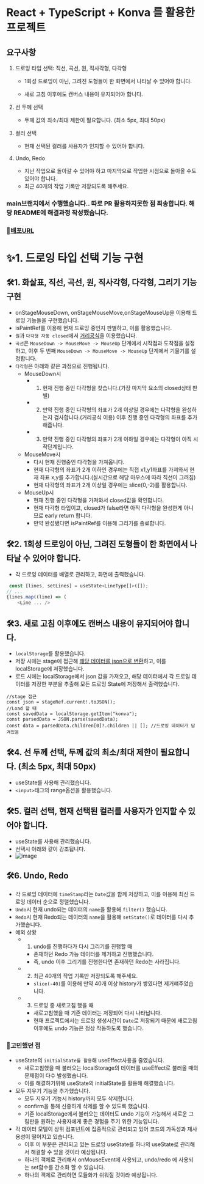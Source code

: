 # React + TypeScript + Konva 를 활용한 프로젝트

## 요구사항

1. 드로잉 타입 선택: 직선, 곡선, 원, 직사각형, 다각형

   - 1회성 드로잉이 아닌, 그려진 도형들이 한 화면에서 나타날 수 있어야 합니다.

   - 새로 고침 이후에도 캔버스 내용이 유지되어야 합니다.

2. 선 두께 선택

   - 두께 값의 최소/최대 제한이 필요합니다. (최소 5px, 최대 50px)

3. 컬러 선택

   - 현재 선택된 컬러를 사용자가 인지할 수 있어야 합니다.

4. Undo, Redo

   - 지난 작업으로 돌아갈 수 있어야 하고 마지막으로 작업한 시점으로 돌아올 수도 있어야 합니다.
   - 최근 40개의 작업 기록만 저장되도록 해주세요.

### main브랜치에서 수행했습니다.. 따로 PR 활용하지못한 점 죄송합니다. 해당 README에 해결과정 작성했습니다.

### 🔗[배포URL](https://konva-test-seven.vercel.app/)

# ✨1. 드로잉 타입 선택 기능 구현

## 🛠️1. 화살표, 직선, 곡선, 원, 직사각형, 다각형, 그리기 기능 구현
- onStageMouseDown, onStageMouseMove,onStageMouseUp을 이용해 드로잉 기능들을 구현했습니다.
- isPaintRef를 이용해 현재 드로잉 중인지 판별하고, 이를 활용했습니다.
- `원`과 `다각형 자동 closed`에서 [거리공식](https://whatpull-dev.tistory.com/40)을 이용했습니다.
- `곡선`은 `MouseDown -> MouseMove -> MouseUp` 단계에서 시작점과 도착점을 설정하고, 이후 두 번째 `MouseDown -> MouseMove -> MouseUp` 단계에서 기울기를 설정합니다.
- `다각형`은 아래와 같은 과정으로 진행됩니다.
    - MouseDown시 
       - 1. 현재 진행 중인 다각형을 찾습니다.(가장 마지막 요소의 closed상태 판별)
       - 2. 만약 진행 중인 다각형의 좌표가 2개 이상일 경우에는 다각형을 완성하는지 검사합니다.(거리공식 이용) 이후 진행 중인 다각형의 좌표를 추가해줍니다.
       - 3. 만약 진행 중인 다각형의 좌표가 2개 이하일 경우에는 다각형이 아직 시작단계입니다.
    - MouseMove시
       - 다시 현재 진행중인 다각형을 가져옵니다.
       - 현재 다각형의 좌표가 2개 이하인 경우에는 직접 x1,y1좌표를 가져와서 현재 좌표 x,y를 추가합니다.(실시간으로 해당 마우스에 따라 직선이 그려짐)
       - 현재 다각형의 좌표가 2개 이상일 경우에는 slice(0,-2)를 활용합니다.
    - MouseUp시
       - 현재 진행 중인 다각형을 가져와서 closed값을 확인합니다.
       - 현재 다각형 타입이고, closed가 false라면 아직 다각형을 완성한게 아니므로 early return 합니다.
       - 만약 완성됐다면 isPaintRef를 이용해 그리기를 종료합니다.


## 🛠️2. 1회성 드로잉이 아닌, 그려진 도형들이 한 화면에서 나타날 수 있어야 합니다.
- 각 드로잉 데이터를 배열로 관리하고, 화면에 출력했습니다.
```js
 const [lines, setLines] = useState<LineType[]>([]);
// ...
{lines.map((line) => (
    <Line ... />
```
## 🛠️3. 새로 고침 이후에도 캔버스 내용이 유지되어야 합니다.
- `localStorage`를 활용했습니다.
- 저장 시에는 stage에 접근해 [해당 데이터를 json으로 변환](https://konvajs.org/docs/data_and_serialization/Serialize_a_Stage.html)하고, 이를 localStorage에 저장했습니다.
- 로드 시에는 localStorage에서 json 값을 가져오고, 해당 데이터에서 각 드로일 데이터를 저장한 부분을 추출해 모든 드로잉 State에 저장해서 출력했습니다.
```
//stage 접근
const json = stageRef.current!.toJSON();
//Load 할 때 
const savedData = localStorage.getItem("konva");
const parsedData = JSON.parse(savedData);
const data = parsedData.children[0]?.children || []; //드로잉 데이터가 담겨있음
```


## 🛠️4. 선 두께 선택, 두께 값의 최소/최대 제한이 필요합니다. (최소 5px, 최대 50px)
- useState를 사용해 관리했습니다.
- `<input>`태그의 range옵션을 활용했습니다.

## 🛠️5. 컬러 선택, 현재 선택된 컬러를 사용자가 인지할 수 있어야 합니다.
- useState를 사용해 관리했습니다.
- 선택시 아래와 같이 강조됩니다.
- ![image](https://github.com/user-attachments/assets/a80afd4c-c5e9-4cf2-a37f-221ed94d2a2a)

## 🛠️6. Undo, Redo
- 각 드로잉 데이터에 `timeStamp`라는 `Date`값을 함께 저장하고, 이를 이용해 최신 드로잉 데이터 순으로 정렬했습니다.
- `Undo`시 현재 undo되는 데이터의 `name`을 활용해 `filter()` 했습니다.
- `Redo`시 현재 Redo되는 데이터의 `name`을 활용해 `setState()`로 데이터를 다시 추가했습니다.
- 예외 상황
    - 1. undo를 진행하다가 다시 그리기를 진행할 때
       - 존재하던 Redo 가능 데이터를 제거하고 진행했습니다.
       - 즉, undo 이후 그리기를 진행한다면 존재하던 Redo는 사라집니다.
    - 2. 최근 40개의 작업 기록만 저장되도록 해주세요.
       - `slice(-40)`를 이용해 만약 40개 이상 history가 쌓였다면 제거햬주었습니다.
    - 3. 드로잉 중 새로고침 했을 때
       - 새로고침했을 때 기존 데이터는 저장되어 다시 나타납니다.
       - 현재 프로젝트에서는 드로잉 생성시간이 `Date`로 저장되기 때문에 새로고침 이후에도 undo 기능은 정상 작동하도록 했습니다.
     

### 🚨고민했던 점
- useState의 `initialState를 활용`해 useEffect사용을 줄였습니다.
   - 새로고침했을 때 불러오는 localStorage의 데이터를 useEffect로 불러올 때의 문제점이 다수 발생했습니다.
   - 이를 해결하기위해 useState의 initialState를 활용해 해결했습니다.
- 모두 지우기 기능을 추가했습니다.
   - 모두 지우기 기능시 history까지 모두 삭제합니다.
   - confirm을 통해 신중하게 삭제를 할 수 있도록 했습니다.
   - 기존 localStorage에서 불러오는 데이터도 undo 기능이 가능해서 새로운 그림판을 원하는 사용자에게 좋은 경험을 주기 위한 기능입니다.
- 각 데이터 모델이 상위 컴포넌트에 집중적으로 관리되고 있어 코드의 가독성과 재사용성이 떨어지고 있습니다.
   - 이후 이 부분은 관리되고 있는 드로잉 useState를 하나의 useState로 관리해서 해결할 수 있을 것이라 예상됩니다.
   - 하나의 객체로 관리해서 onMouseEvent에 사용되고, undo/redo 에 사용되는 set함수를 간소화 할 수 있습니다.
   - 하나의 객체로 관리하면 모듈화가 쉬워질 것이라 예상됩니다.
